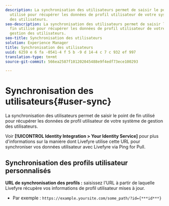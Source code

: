```yaml
---
description: La synchronisation des utilisateurs permet de saisir le point de fin
  utilisé pour récupérer les données de profil utilisateur de votre système de gestion
  des utilisateurs.
seo-description: La synchronisation des utilisateurs permet de saisir le point de
  fin utilisé pour récupérer les données de profil utilisateur de votre système de
  gestion des utilisateurs.
seo-title: Synchronisation des utilisateurs
solution: Experience Manager
title: Synchronisation des utilisateurs
uuid: 6259 e 6 fa -0541-4 f 5 b -9 d 14-4 c 7 c 932 ef 997
translation-type: tm+mt
source-git-commit: 566ea2587f101202045488e9f4edf73ece100293

---
```



# Synchronisation des utilisateurs{#user-sync}

La synchronisation des utilisateurs permet de saisir le point de fin utilisé pour récupérer les données de profil utilisateur de votre système de gestion des utilisateurs.

Voir **[!UICONTROL Identity Integration > Your Identity Service]** pour plus d'informations sur la manière dont Livefyre utilise cette URL pour synchroniser vos données utilisateur avec Livefyre via Ping for Pull.

## Synchronisation des profils utilisateur personnalisés

**URL de synchronisation des profils :** saisissez l'URL à partir de laquelle Livefyre récupère vos informations de profil utilisateur mises à jour.
* Par exemple : `https://example.yoursite.com/some_path/?id={***id***}`

